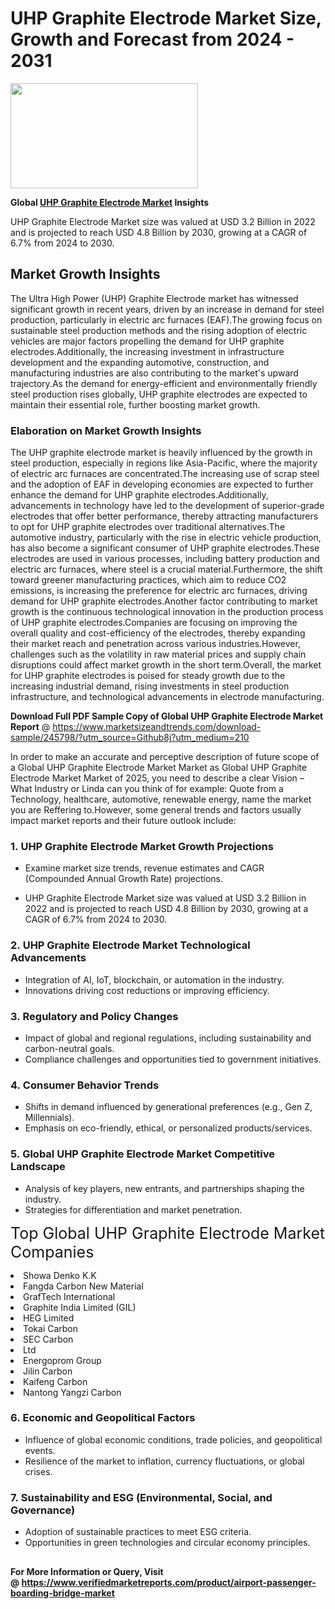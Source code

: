 <H1>UHP Graphite Electrode Market Size, Growth and Forecast from 2024 - 2031</H1><img class="aligncenter size-medium wp-image-584254" src="https://thirdeyenews.in/wp-content/uploads/2024/09/Global-Market-Research-300x168.jpeg" alt="" width="300" height="168" /><p><strong>Global&nbsp;<a href="https://www.marketsizeandtrends.com/download-sample/245798/?utm_source=Github8j?utm_medium=210">UHP Graphite Electrode Market</a> Insights</strong></p><p>UHP Graphite Electrode Market size was valued at USD 3.2 Billion in 2022 and is projected to reach USD 4.8 Billion by 2030, growing at a CAGR of 6.7% from 2024 to 2030.</p><p><h2>Market Growth Insights</h2> The Ultra High Power (UHP) Graphite Electrode market has witnessed significant growth in recent years, driven by an increase in demand for steel production, particularly in electric arc furnaces (EAF).The growing focus on sustainable steel production methods and the rising adoption of electric vehicles are major factors propelling the demand for UHP graphite electrodes.Additionally, the increasing investment in infrastructure development and the expanding automotive, construction, and manufacturing industries are also contributing to the market's upward trajectory.As the demand for energy-efficient and environmentally friendly steel production rises globally, UHP graphite electrodes are expected to maintain their essential role, further boosting market growth. <h3>Elaboration on Market Growth Insights</h3> The UHP graphite electrode market is heavily influenced by the growth in steel production, especially in regions like Asia-Pacific, where the majority of electric arc furnaces are concentrated.The increasing use of scrap steel and the adoption of EAF in developing economies are expected to further enhance the demand for UHP graphite electrodes.Additionally, advancements in technology have led to the development of superior-grade electrodes that offer better performance, thereby attracting manufacturers to opt for UHP graphite electrodes over traditional alternatives.The automotive industry, particularly with the rise in electric vehicle production, has also become a significant consumer of UHP graphite electrodes.These electrodes are used in various processes, including battery production and electric arc furnaces, where steel is a crucial material.Furthermore, the shift toward greener manufacturing practices, which aim to reduce CO2 emissions, is increasing the preference for electric arc furnaces, driving demand for UHP graphite electrodes.Another factor contributing to market growth is the continuous technological innovation in the production process of UHP graphite electrodes.Companies are focusing on improving the overall quality and cost-efficiency of the electrodes, thereby expanding their market reach and penetration across various industries.However, challenges such as the volatility in raw material prices and supply chain disruptions could affect market growth in the short term.Overall, the market for UHP graphite electrodes is poised for steady growth due to the increasing industrial demand, rising investments in steel production infrastructure, and technological advancements in electrode manufacturing.</p><p><span class=""><strong>Download Full PDF Sample Copy of Global UHP Graphite Electrode Market Report</strong> @ <a href="https://www.marketsizeandtrends.com/download-sample/245798/?utm_source=Github8j?utm_medium=210" target="_blank">https://www.marketsizeandtrends.com/download-sample/245798/?utm_source=Github8j?utm_medium=210</a></span></p><p>In order to make an accurate and perceptive description of future scope of a Global&nbsp;UHP Graphite Electrode Market Market as Global&nbsp;UHP Graphite Electrode Market Market of 2025, you need to describe a clear Vision &ndash; What Industry or Linda can you think of for example: Quote from a Technology, healthcare, automotive, renewable energy, name the market you are Reffering to.However, some general trends and factors usually impact market reports and their future outlook include:</p><h3>1.&nbsp;<strong>UHP Graphite Electrode Market Growth Projections</strong></h3><ul><li>Examine market size trends, revenue estimates and CAGR (Compounded Annual Growth Rate) projections.</li><li><p>UHP Graphite Electrode Market size was valued at USD 3.2 Billion in 2022 and is projected to reach USD 4.8 Billion by 2030, growing at a CAGR of 6.7% from 2024 to 2030.</p></li></ul><h3>2.&nbsp;<strong>UHP Graphite Electrode Market Technological Advancements</strong></h3><ul><li>Integration of AI, IoT, blockchain, or automation in the industry.</li><li>Innovations driving cost reductions or improving efficiency.</li></ul><h3>3.&nbsp;<strong>Regulatory and Policy Changes</strong></h3><ul><li>Impact of global and regional regulations, including sustainability and carbon-neutral goals.</li><li>Compliance challenges and opportunities tied to government initiatives.</li></ul><h3>4.&nbsp;<strong>Consumer Behavior Trends</strong></h3><ul><li>Shifts in demand influenced by generational preferences (e.g., Gen Z, Millennials).</li><li>Emphasis on eco-friendly, ethical, or personalized products/services.</li></ul><h3>5.&nbsp;<strong>Global UHP Graphite Electrode Market Competitive Landscape</strong></h3><ul><li>Analysis of key players, new entrants, and partnerships shaping the industry.</li><li>Strategies for differentiation and market penetration.</li></ul><p data-pm-slice="1 1 []"><span style="color: inherit; font-family: inherit; font-size: 25px;">Top Global UHP Graphite Electrode Market Companies</span></p><div class="" data-test-id=""><p><li>Showa Denko K.K</li><li> Fangda Carbon New Material</li><li> GrafTech International</li><li> Graphite India Limited (GIL)</li><li> HEG Limited</li><li> Tokai Carbon</li><li> SEC Carbon</li><li> Ltd</li><li> Energoprom Group</li><li> Jilin Carbon</li><li> Kaifeng Carbon</li><li> Nantong Yangzi Carbon</li></p></div><h3>6.&nbsp;<strong>Economic and Geopolitical Factors</strong></h3><ul><li>Influence of global economic conditions, trade policies, and geopolitical events.</li><li>Resilience of the market to inflation, currency fluctuations, or global crises.</li></ul><h3>7.&nbsp;<strong>Sustainability and ESG (Environmental, Social, and Governance)</strong></h3><ul><li>Adoption of sustainable practices to meet ESG criteria.</li><li>Opportunities in green technologies and circular economy principles.</li></ul><h2><strong style="font-size: 14px;">For More Information or Query, Visit @&nbsp;</strong><a style="background-color: #ffffff; font-size: 14px;" href="https://www.marketsizeandtrends.com/report/uhp-graphite-electrode-market/" target="_blank">https://www.verifiedmarketreports.com/product/airport-passenger-boarding-bridge-market</a></h2>